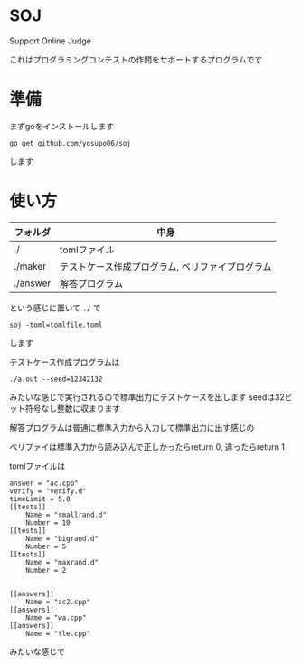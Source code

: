 # SOJ

Support Online Judge

これはプログラミングコンテストの作問をサポートするプログラムです

# 準備

まずgoをインストールします

```
go get github.com/yosupo06/soj
```

します

# 使い方

| フォルダ |                       中身                       |
|----------|--------------------------------------------------|
| ./       | tomlファイル                                     |
| ./maker  | テストケース作成プログラム, ベリファイプログラム |
| ./answer | 解答プログラム                                   |

という感じに置いて `./` で

```
soj -toml=tomlfile.toml
```

します

テストケース作成プログラムは

```
./a.out	--seed=12342132
```

みたいな感じで実行されるので標準出力にテストケースを出します
seedは32ビット符号なし整数に収まります

解答プログラムは普通に標準入力から入力して標準出力に出す感じの

ベリファイは標準入力から読み込んで正しかったらreturn 0, 違ったらreturn 1

tomlファイルは

```
answer = "ac.cpp"
verify = "verify.d"
timeLimit = 5.0
[[tests]]
	Name = "smallrand.d"
	Number = 10
[[tests]]
	Name = "bigrand.d"
	Number = 5
[[tests]]
	Name = "maxrand.d"
	Number = 2


[[answers]]
	Name = "ac2.cpp"
[[answers]]
	Name = "wa.cpp"
[[answers]]
	Name = "tle.cpp"
```

みたいな感じで

